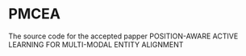 # PMCEA
The source code for the accepted papper POSITION-AWARE ACTIVE LEARNING FOR MULTI-MODAL ENTITY ALIGNMENT
